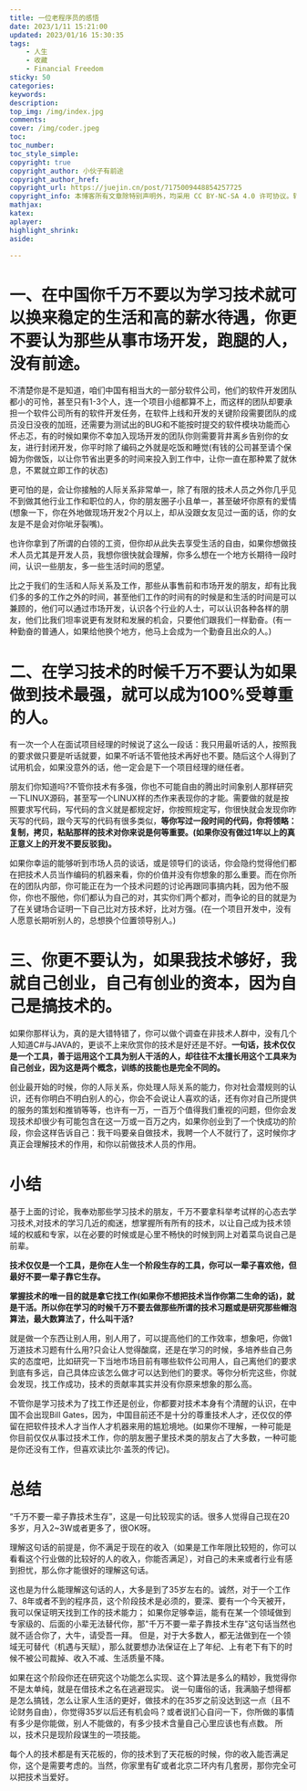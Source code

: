 ```yaml
---
title: 一位老程序员的感悟
date: 2023/1/11 15:21:00
updated: 2023/01/16 15:30:35
tags: 
    - 人生
    - 收藏
    - Financial Freedom
sticky: 50
categories:     
keywords: 
description:
top_img: /img/index.jpg
comments:
cover: /img/coder.jpeg
toc:
toc_number:
toc_style_simple:
copyright: true
copyright_author: 小伙子有前途
copyright_author_href: 
copyright_url: https://juejin.cn/post/7175009448854257725
copyright_info: 本博客所有文章除特别声明外，均采用 CC BY-NC-SA 4.0 许可协议。转载请注明来源！
mathjax:
katex:
aplayer:
highlight_shrink:
aside:

---
```


## 



# 一、在中国你千万不要以为学习技术就可以换来稳定的生活和高的薪水待遇，你更不要认为那些从事市场开发，跑腿的人，没有前途。

不清楚你是不是知道，咱们中国有相当大的一部分软件公司，他们的软件开发团队都小的可怜，甚至只有1-3个人，连一个项目小组都算不上，而这样的团队却要承担一个软件公司所有的软件开发任务，在软件上线和开发的关键阶段需要团队的成员没日没夜的加班，还需要为测试出的BUG和不能按时提交的软件模块功能而心怀忐忑，有的时候如果你不幸加入现场开发的团队你则需要背井离乡告别你的女友，进行封闭开发，你平时除了编码之外就是吃饭和睡觉(有钱的公司甚至请个保姆为你做饭，以让你节省出更多的时间来投入到工作中，让你一直在那种累了就休息，不累就立即工作的状态)

更可怕的是，会让你接触的人际关系非常单一，除了有限的技术人员之外你几乎见不到做其他行业工作和职位的人，你的朋友圈子小且单一，甚至破坏你原有的爱情(想象一下，你在外地做现场开发2个月以上，却从没跟女友见过一面的话，你的女友是不是会对你呲牙裂嘴)。

也许你拿到了所谓的白领的工资，但你却从此失去享受生活的自由，如果你想做技术人员尤其是开发人员，我想你很快就会理解，你多么想在一个地方长期待一段时间，认识一些朋友，多一些生活时间的愿望。

比之于我们的生活和人际关系及工作，那些从事售前和市场开发的朋友，却有比我们多的多的工作之外的时间，甚至他们工作的时间有的时候是和生活的时间是可以兼顾的，他们可以通过市场开发，认识各个行业的人士，可以认识各种各样的朋友，他们比我们坦率说更有发财和发展的机会，只要他们跟我们一样勤奋。(有一种勤奋的普通人，如果给他换个地方，他马上会成为一个勤奋且出众的人。)

# 二、在学习技术的时候千万不要认为如果做到技术最强，就可以成为100%受尊重的人。

有一次一个人在面试项目经理的时候说了这么一段话：我只用最听话的人，按照我的要求做只要是听话就要，如果不听话不管他技术再好也不要。随后这个人得到了试用机会，如果没意外的话，他一定会是下一个项目经理的继任者。

朋友们你知道吗?不管你技术有多强，你也不可能自由的腾出时间象别人那样研究一下LINUX源码，甚至写一个LINUX样的杰作来表现你的才能。需要做的就是按照要求写代码，写代码的含义就是都规定好，你按照规定写，你很快就会发现你昨天写的代码，跟今天写的代码有很多类似，**等你写过一段时间的代码，你将领略：复制，拷贝，粘贴那样的技术对你来说是何等重要。(如果你没有做过1年以上的真正意义上的开发不要反驳我)。**

如果你幸运的能够听到市场人员的谈话，或是领导们的谈话，你会隐约觉得他们都在把技术人员当作编码的机器来看，你的价值并没有你想象的那么重要。而在你所在的团队内部，你可能正在为一个技术问题的讨论再跟同事搞内耗，因为他不服你，你也不服他，你们都认为自己的对，其实你们两个都对，而争论的目的就是为了在关键场合证明一下自己比对方技术好，比对方强。(在一个项目开发中，没有人愿意长期听别人的，总想换个位置领导别人。)

# 三、你更不要认为，如果我技术够好，我就自己创业，自己有创业的资本，因为自己是搞技术的。

如果你那样认为，真的是大错特错了，你可以做个调查在非技术人群中，没有几个人知道C#与JAVA的，更谈不上来欣赏你的技术是好还是不好。**一句话，技术仅仅是一个工具，善于运用这个工具为别人干活的人，却往往不太擅长用这个工具来为自己创业，因为这是两个概念，训练的技能也是完全不同的。**

创业最开始的时候，你的人际关系，你处理人际关系的能力，你对社会潜规则的认识，还有你明白不明白别人的心，你会不会说让人喜欢的话，还有你对自己所提供的服务的策划和推销等等，也许有一万，一百万个值得我们重视的问题，但你会发现技术却很少有可能包含在这一万或一百万之内，如果你创业到了一个快成功的阶段，你会这样告诉自己：我干吗要亲自做技术，我聘一个人不就行了，这时候你才真正会理解技术的作用，和你以前做技术人员的作用。

# 小结

基于上面的讨论，我奉劝那些学习技术的朋友，千万不要拿科举考试样的心态去学习技术,对技术的学习几近的痴迷，想掌握所有所有的技术，以让自己成为技术领域的权威和专家，以在必要的时候或是心里不畅快的时候到网上对着菜鸟说自己是前辈。

**技术仅仅是一个工具，是你在人生一个阶段生存的工具，你可以一辈子喜欢他，但最好不要一辈子靠它生存。**

**掌握技术的唯一目的就是拿它找工作(如果你不想把技术当作你第二生命的话)，就是干活。所以你在学习的时候千万不要去做那些所谓的技术习题或是研究那些帽泡算法，最大数算法了，什么叫干活?**

就是做一个东西让别人用，别人用了，可以提高他们的工作效率，想象吧，你做1万道技术习题有什么用?只会让人觉得酸腐，还是在学习的时候，多培养些自己务实的态度吧，比如研究一下当地市场目前有哪些软件公司用人，自己离他们的要求到底有多远，自己具体应该怎么做才可以达到他们的要求。等你分析完这些，你就会发现，找工作成功，技术的贡献率其实并没有你原来想象的那么高。

不管你是学习技术为了找工作还是创业，你都要对技术本身有个清醒的认识，在中国不会出现Bill Gates，因为，中国目前还不是十分的尊重技术人才，还仅仅的停留在把软件技术人才当作人才机器来用的尴尬境地。(如果你不理解，一种可能是你目前仅仅从事过技术工作，你的朋友圈子里技术类的朋友占了大多数，一种可能是你还没有工作，但喜欢读比尔·盖茨的传记)。

# 总结

“千万不要一辈子靠技术生存”，这是一句比较现实的话。很多人觉得自己现在20多岁，月入2~3W或者更多了，很OK呀。

理解这句话的前提是，你不满足于现在的收入（如果是工作年限比较短的，你可以看看这个行业做的比较好的人的收入，你能否满足），对自己的未来或者行业有感到担忧，那么你才能很好的理解这句话。

这也是为什么能理解这句话的人，大多是到了35岁左右的。诚然，对于一个工作7、8年或者不到的程序员，这个阶段技术是必须的，要深、要有一个今天被开，我可以保证明天找到工作的技术能力； 如果你足够幸运，能有在某一个领域做到专家级的、后面的小辈无法替代你，那"千万不要一辈子靠技术生存"这句话当然也就不适合你了，大牛，请受吾一拜。 但是，对于大多数人，都无法做到在一个领域无可替代（机遇与天赋），那么就要想办法保证在上了年纪、上有老下有下的时候不被公司裁掉、收入不减、生活质量不降。

如果在这个阶段你还在研究这个功能怎么实现、这个算法是多么的精妙，我觉得你不是太单纯，就是在借技术之名在逃避现实。 说一句庸俗的话，我满脑子想得都是怎么搞钱，怎么让家人生活的更好，做技术的在35岁之前没达到这一点（且不论财务自由），你觉得35岁以后还有机会吗？或者说扪心自问一下，你所做的事情有多少是你能做，别人不能做的，有多少技术含量自己心里应该也有点数。 所以，技术只是现阶段谋生的一项技能。

每个人的技术都是有天花板的，你的技术到了天花板的时候，你的收入能否满足你，这个是需要考虑的。当然，你家里有矿或者北京二环内有几套房，那你完全可以把技术当爱好。